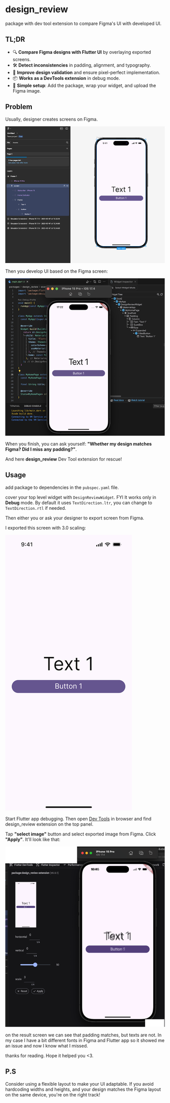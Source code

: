 # design_review

package with dev tool extension to compare Figma's UI with developed UI.

## TL;DR

- 🔍 **Compare Figma designs with Flutter UI** by overlaying exported screens.
- 🛠 **Detect inconsistencies** in padding, alignment, and typography.
- 🚀 **Improve design validation** and ensure pixel-perfect implementation.
- 📦 **Works as a DevTools extension** in debug mode.
- 🎨 **Simple setup**: Add the package, wrap your widget, and upload the Figma image.

## Problem

Usually, designer creates screens on Figma.

![figma](./packages/design_review/readme/figma_screen.png)

Then you develop UI based on the Figma screen:

![development](./packages/design_review/readme/developing_screen.png)

When you finish, you can ask yourself: **"Whether my design matches Figma? Did I miss any padding?"**.

And here **design_review** Dev Tool extension for rescue!

## Usage

add package to dependencies in the `pubspec.yaml` file.

cover your top level widget with `DesignReviewWidget`. FYI It works only in **Debug** mode. By default it uses `TextDirection.ltr`, you can change to `TextDirection.rtl` if needed.

Then either you or ask your designer to export screen from Figma.

I exported this screen with 3.0 scaling:

![figma_export](./packages/design_review/readme/figma_export.png)

Start Flutter app debugging.
Then open [Dev Tools](https://docs.flutter.dev/tools/devtools#start) in browser and find design_review extension on the top panel.

Tap **"select image"** button and select exported image from Figma. Click **"Apply"**.
It'll look like that:

![result](./packages/design_review/readme/result_screen.png)

on the result screen we can see that padding matches, but texts are not. In my case I have a bit different fonts in Figma and Flutter app so it showed me an issue and now I know what I missed.

thanks for reading. Hope it helped you <3.

## P.S

Consider using a flexible layout to make your UI adaptable. If you avoid hardcoding widths and heights, and your design matches the Figma layout on the same device, you're on the right track!
